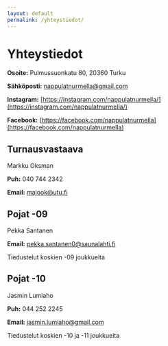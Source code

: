 ```yaml
---
layout: default
permalink: /yhteystiedot/
---
```


# Yhteystiedot

**Osoite:** Pulmussuonkatu 80, 20360 Turku

**Sähköposti:** [nappulatnurmella@gmail.com](mailto:nappulatnurmella@gmail.com)

**Instagram:** [https://instagram.com/nappulatnurmella/](https://instagram.com/nappulatnurmella/)

**Facebook:** [https://facebook.com/nappulatnurmella](https://facebook.com/nappulatnurmella)


## Turnausvastaava

Markku Oksman

**Puh:** 040 744 2342

**Email:** [majook@utu.fi](mailto:majook@utu.fi)


## Pojat -09

Pekka Santanen

**Email:** [pekka.santanen0@saunalahti.fi](mailto:pekka.santanen0@saunalahti.fi)

Tiedustelut koskien -09 joukkueita


## Pojat -10

Jasmin Lumiaho

**Puh:** 044 252 2245

**Email:** [jasmin.lumíaho@gmail.com](mailto:jasmin.lumíaho@gmail.com)

Tiedustelut koskien -10 ja -11 joukkueita

